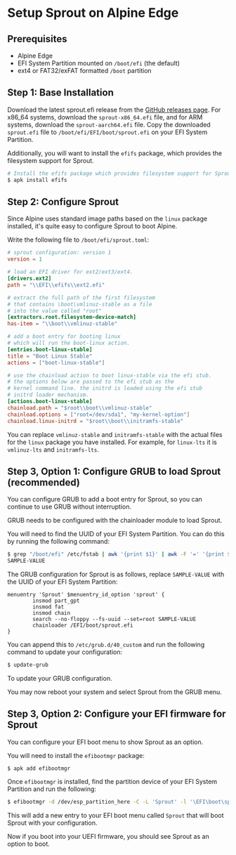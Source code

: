 # Setup Sprout on Alpine Edge

## Prerequisites

- Alpine Edge
- EFI System Partition mounted on `/boot/efi` (the default)
- ext4 or FAT32/exFAT formatted `/boot` partition

## Step 1: Base Installation

Download the latest sprout.efi release from the [GitHub releases page](https://github.com/edera-dev/sprout/releases).
For x86_64 systems, download the `sprout-x86_64.efi` file, and for ARM systems, download the `sprout-aarch64.efi` file.
Copy the downloaded `sprout.efi` file to `/boot/efi/EFI/boot/sprout.efi` on your EFI System Partition.

Additionally, you will want to install the `efifs` package, which provides the filesystem support for Sprout.

```bash
# Install the efifs package which provides filesystem support for Sprout.
$ apk install efifs
```

## Step 2: Configure Sprout

Since Alpine uses standard image paths based on the `linux` package installed, it's quite easy to configure Sprout
to boot Alpine.

Write the following file to `/boot/efi/sprout.toml`:

```toml
# sprout configuration: version 1
version = 1

# load an EFI driver for ext2/ext3/ext4.
[drivers.ext2]
path = "\\EFI\\efifs\\ext2.efi"

# extract the full path of the first filesystem
# that contains \boot\vmlinuz-stable as a file
# into the value called "root"
[extractors.root.filesystem-device-match]
has-item = "\\boot\\vmlinuz-stable"

# add a boot entry for booting linux
# which will run the boot-linux action.
[entries.boot-linux-stable]
title = "Boot Linux Stable"
actions = ["boot-linux-stable"]

# use the chainload action to boot linux-stable via the efi stub.
# the options below are passed to the efi stub as the
# kernel command line. the initrd is loaded using the efi stub
# initrd loader mechanism.
[actions.boot-linux-stable]
chainload.path = "$root\\boot\\vmlinuz-stable"
chainload.options = ["root=/dev/sda1", "my-kernel-option"]
chainload.linux-initrd = "$root\\boot\\initramfs-stable"
```

You can replace `vmlinuz-stable` and `initramfs-stable` with the actual
files for the `linux` package you have installed. For example, for `linux-lts` it is `vmlinuz-lts` and `initramfs-lts`.

## Step 3, Option 1: Configure GRUB to load Sprout (recommended)

You can configure GRUB to add a boot entry for Sprout, so you can continue to use GRUB without interruption.

GRUB needs to be configured with the chainloader module to load Sprout.

You will need to find the UUID of your EFI System Partition. You can do this by running the following command:
```bash
$ grep "/boot/efi" /etc/fstab | awk '{print $1}' | awk -F '=' '{print $2}'
SAMPLE-VALUE
```

The GRUB configuration for Sprout is as follows, replace `SAMPLE-VALUE` with the UUID of your EFI System Partition:

```grub
menuentry 'Sprout' $menuentry_id_option 'sprout' {
        insmod part_gpt
        insmod fat
        insmod chain
        search --no-floppy --fs-uuid --set=root SAMPLE-VALUE
        chainloader /EFI/boot/sprout.efi
}
```

You can append this to `/etc/grub.d/40_custom` and run the following command to update your configuration:
```bash
$ update-grub
```

To update your GRUB configuration.

You may now reboot your system and select Sprout from the GRUB menu.

## Step 3, Option 2: Configure your EFI firmware for Sprout

You can configure your EFI boot menu to show Sprout as an option.

You will need to install the `efibootmgr` package:

```
$ apk add efibootmgr
```

Once `efibootmgr` is installed, find the partition device of your EFI System Partition and run the following:

```bash
$ efibootmgr -d /dev/esp_partition_here -C -L 'Sprout' -l '\EFI\boot\sprout.efi'
```

This will add a new entry to your EFI boot menu called `Sprout` that will boot Sprout with your configuration.

Now if you boot into your UEFI firmware, you should see Sprout as an option to boot.
